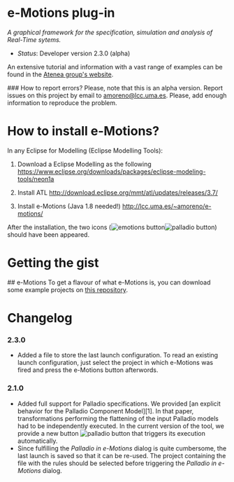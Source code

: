# e-Motions plug-in 
*A graphical framework for the specification, simulation and analysis of Real-Time sytems.*

- *Status*: Developer version 2.3.0 (alpha)

An extensive tutorial and information with a vast range of examples can be found in the [Atenea group's website](http://atenea.lcc.uma.es/index.php/Main_Page/Resources/E-motions).

### How to report errors?
Please, note that this is an alpha version. Report issues on this project by email to [amoreno@lcc.uma.es](mailto:amoreno@lcc.uma.es). Please, add enough information to reproduce the problem.

# How to install e-Motions?
In any Eclipse for Modelling (Eclipse Modelling Tools):

1. Download a Eclipse Modelling as the following
    https://www.eclipse.org/downloads/packages/eclipse-modeling-tools/neon1a

2. Install ATL
    http://download.eclipse.org/mmt/atl/updates/releases/3.7/

3. Install e-Motions (Java 1.8 needed!)
    http://lcc.uma.es/~amoreno/e-motions/
    
After the installation, the two icons (![emotions button](https://raw.githubusercontent.com/e-motions/e-motions_plugin/master/e-motions_plugin/icons/emotions.png)![palladio button](https://raw.githubusercontent.com/e-motions/e-motions_plugin/master/e-motions_plugin/icons/palladio.png)) should have been appeared.
    
# Getting the gist
## e-Motions
To get a flavour of what e-Motions is, you can download some example projects on [this repository](https://github.com/e-motions/emotions_projects). 


# Changelog
### 2.3.0
- Added a file to store the last launch configuration. To read an existing launch configuration, just select the project in which e-Motions was fired and press the e-Motions button afterwords.
### 2.1.0
- Added full support for Palladio specifications. We provided [an explicit behavior for the Palladio Component Model][1]. In that paper, transformations performing the flattening of the input Palladio models had to be independently executed. In the current version of the tool, we provide a new button ![palladio button](https://raw.githubusercontent.com/e-motions/e-motions_plugin/master/e-motions_plugin/icons/palladio.png) that triggers its execution automatically.
- Since fulfilling the *Palladio in e-Motions* dialog is quite cumbersome, the last launch is saved so that it can be re-used. The project containing the file with the rules should be selected before triggering the *Palladio in e-Motions* dialog.





